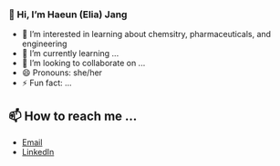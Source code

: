 ### 👋 Hi, I’m Haeun (Elia) Jang

- 👀 I’m interested in learning about chemsitry, pharmaceuticals, and engineering
- 🌱 I’m currently learning ... 
- 💞️ I’m looking to collaborate on ...
- 😄 Pronouns: she/her
- ⚡ Fun fact: ...

##  📫 How to reach me ...
- [Email](eliajang07@gmail.com)
- [LinkedIn](www.linkedin.com/in/haeun-jang-944a352b9)
  


<!---
Elia-Jang/Elia-Jang is a ✨ special ✨ repository because its `README.md` (this file) appears on your GitHub profile.
You can click the Preview link to take a look at your changes.
--->
